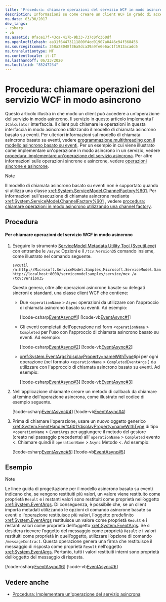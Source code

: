 ```yaml
---
title: 'Procedura: chiamare operazioni del servizio WCF in modo asincrono'
description: Informazioni su come creare un client WCF in grado di accedere a un'operazione del servizio in modo asincrono usando il modello di chiamata asincrono basato su eventi.
ms.date: 03/30/2017
dev_langs:
- csharp
- vb
ms.assetid: 0face17f-43ca-417b-9b33-737c0fc360df
ms.openlocfilehash: aa31f64473111800f4cd01907a0446c94f368456
ms.sourcegitcommit: 358a28048f36a8dca39a9fe6e6ac1f1913acadd5
ms.translationtype: MT
ms.contentlocale: it-IT
ms.lasthandoff: 06/23/2020
ms.locfileid: "85247234"
---
```

# <a name="how-to-call-wcf-service-operations-asynchronously"></a>Procedura: chiamare operazioni del servizio WCF in modo asincrono

Questo articolo illustra in che modo un client può accedere a un'operazione del servizio in modo asincrono. Il servizio in questo articolo implementa l' `ICalculator` interfaccia. Il client può chiamare le operazioni in questa interfaccia in modo asincrono utilizzando il modello di chiamata asincrono basato su eventi. Per ulteriori informazioni sul modello di chiamata asincrono basato su eventi, vedere [programmazione multithreading con il modello asincrono basato su eventi](../../../standard/asynchronous-programming-patterns/event-based-asynchronous-pattern-eap.md). Per un esempio in cui viene illustrato come implementare un'operazione in modo asincrono in un servizio, vedere [procedura: implementare un'operazione del servizio asincrona](../how-to-implement-an-asynchronous-service-operation.md). Per altre informazioni sulle operazioni sincrone e asincrone, vedere [operazioni sincrone e asincrone](../synchronous-and-asynchronous-operations.md).  
  
> [!NOTE]
> Il modello di chiamata asincrono basato su eventi non è supportato quando si utilizza una classe <xref:System.ServiceModel.ChannelFactory%601>. Per informazioni sull'esecuzione di chiamate asincrone mediante <xref:System.ServiceModel.ChannelFactory%601> , vedere [procedura: chiamare operazioni in modo asincrono utilizzando una channel factory](how-to-call-operations-asynchronously-using-a-channel-factory.md).  
  
## <a name="procedure"></a>Procedura  
  
#### <a name="to-call-wcf-service-operations-asynchronously"></a>Per chiamare operazioni del servizio WCF in modo asincrono  
  
1. Eseguire lo strumento [ServiceModel Metadata Utility Tool (Svcutil.exe)](../servicemodel-metadata-utility-tool-svcutil-exe.md) con entrambe le `/async` Opzioni e il `/tcv:Version35` comando insieme, come illustrato nel comando seguente.  
  
    ```console
    svcutil /n:http://Microsoft.ServiceModel.Samples,Microsoft.ServiceModel.Samples http://localhost:8000/servicemodelsamples/service/mex /a /tcv:Version35  
    ```  
  
     Questo genera, oltre alle operazioni asincrone basate su delegati sincroni e standard, una classe client WCF che contiene:  
  
    - Due <`operationName` > `Async` operazioni da utilizzare con l'approccio di chiamata asincrono basato su eventi. Ad esempio:  
  
         [!code-csharp[EventAsync#1](../../../../samples/snippets/csharp/VS_Snippets_CFX/eventasync/cs/generatedclient.cs#1)]
         [!code-vb[EventAsync#1](../../../../samples/snippets/visualbasic/VS_Snippets_CFX/eventasync/vb/generatedclient.vb#1)]  
  
    - Gli eventi completati dell'operazione nel form <`operationName` > `Completed` per l'uso con l'approccio di chiamata asincrono basato su eventi. Ad esempio:  
  
         [!code-csharp[EventAsync#2](../../../../samples/snippets/csharp/VS_Snippets_CFX/eventasync/cs/generatedclient.cs#2)]
         [!code-vb[EventAsync#2](../../../../samples/snippets/visualbasic/VS_Snippets_CFX/eventasync/vb/generatedclient.vb#2)]  
  
    - <xref:System.EventArgs?displayProperty=nameWithType>tipi per ogni operazione (nel formato <`operationName` > `CompletedEventArgs` ) da utilizzare con l'approccio di chiamata asincrono basato su eventi. Ad esempio:  
  
         [!code-csharp[EventAsync#3](../../../../samples/snippets/csharp/VS_Snippets_CFX/eventasync/cs/generatedclient.cs#3)]
         [!code-vb[EventAsync#3](../../../../samples/snippets/visualbasic/VS_Snippets_CFX/eventasync/vb/generatedclient.vb#3)]  
  
2. Nell'applicazione chiamante creare un metodo di callback da chiamare al temine dell'operazione asincrona, come illustrato nel codice di esempio seguente.  
  
     [!code-csharp[EventAsync#4](../../../../samples/snippets/csharp/VS_Snippets_CFX/eventasync/cs/client.cs#4)]
     [!code-vb[EventAsync#4](../../../../samples/snippets/visualbasic/VS_Snippets_CFX/eventasync/vb/client.vb#4)]  
  
3. Prima di chiamare l'operazione, usare un nuovo oggetto generico <xref:System.EventHandler%601?displayProperty=nameWithType> di tipo <`operationName` > `EventArgs` per aggiungere il metodo del gestore (creato nel passaggio precedente) all' `operationName` > `Completed` evento <. Chiamare quindi il `operationName` > `Async` Metodo <. Ad esempio:  
  
     [!code-csharp[EventAsync#5](../../../../samples/snippets/csharp/VS_Snippets_CFX/eventasync/cs/client.cs#5)]
     [!code-vb[EventAsync#5](../../../../samples/snippets/visualbasic/VS_Snippets_CFX/eventasync/vb/client.vb#5)]  
  
## <a name="example"></a>Esempio  
  
> [!NOTE]
> Le linee guida di progettazione per il modello asincrono basato su eventi indicano che, se vengono restituiti più valori, un valore viene restituito come proprietà `Result` e i restanti valori sono restituiti come proprietà nell’oggetto <xref:System.EventArgs>. Di conseguenza, è possibile che, se un client importa metadati utilizzando le opzioni di comando asincrone basate su eventi e l'operazione restituisce più valori, l'oggetto predefinito <xref:System.EventArgs> restituisce un valore come proprietà `Result` e i restanti valori come proprietà dell’oggetto <xref:System.EventArgs>. Se si desidera ricevere l’oggetto del messaggio come proprietà `Result` e i valori restituiti come proprietà in quell’oggetto, utilizzare l’opzione di comando `/messageContract`. Questa operazione genera una firma che restituisce il messaggio di risposta come proprietà `Result` nell’oggetto <xref:System.EventArgs>. Pertanto, tutti i valori restituiti interni sono proprietà dell’oggetto del messaggio di risposta.  
  
 [!code-csharp[EventAsync#6](../../../../samples/snippets/csharp/VS_Snippets_CFX/eventasync/cs/client.cs#6)]
 [!code-vb[EventAsync#6](../../../../samples/snippets/visualbasic/VS_Snippets_CFX/eventasync/vb/client.vb#6)]  
  
## <a name="see-also"></a>Vedere anche

- [Procedura: Implementare un'operazione del servizio asincrona](../how-to-implement-an-asynchronous-service-operation.md)
